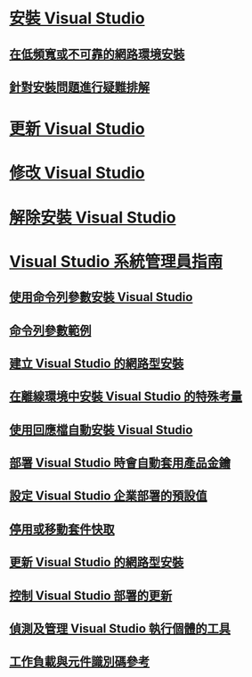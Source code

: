 # [安裝 Visual Studio](install-visual-studio.md)
## [在低頻寬或不可靠的網路環境安裝](install-vs-inconsistent-quality-network.md)
## [針對安裝問題進行疑難排解](troubleshooting-installation-issues.md)
# [更新 Visual Studio](update-visual-studio.md)
# [修改 Visual Studio](modify-visual-studio.md)
# [解除安裝 Visual Studio](uninstall-visual-studio.md)
# [Visual Studio 系統管理員指南](visual-studio-administrator-guide.md)
## [使用命令列參數安裝 Visual Studio](use-command-line-parameters-to-install-visual-studio.md)
## [命令列參數範例](command-line-parameter-examples.md)
## [建立 Visual Studio 的網路型安裝](create-a-network-installation-of-visual-studio.md)
## [在離線環境中安裝 Visual Studio 的特殊考量](install-visual-studio-in-offline-environment.md)
## [使用回應檔自動安裝 Visual Studio](automated-installation-with-response-file.md)
## [部署 Visual Studio 時會自動套用產品金鑰](automatically-apply-product-keys-when-deploying-visual-studio.md)
## [設定 Visual Studio 企業部署的預設值](set-defaults-for-enterprise-deployments.md)
## [停用或移動套件快取](disable-or-move-the-package-cache.md)
## [更新 Visual Studio 的網路型安裝](update-a-network-installation-of-visual-studio.md)
## [控制 Visual Studio 部署的更新](controlling-updates-to-visual-studio-deployments.md)
## [偵測及管理 Visual Studio 執行個體的工具](tools-for-managing-visual-studio-instances.md)
## [工作負載與元件識別碼參考](workload-and-component-ids.md)
